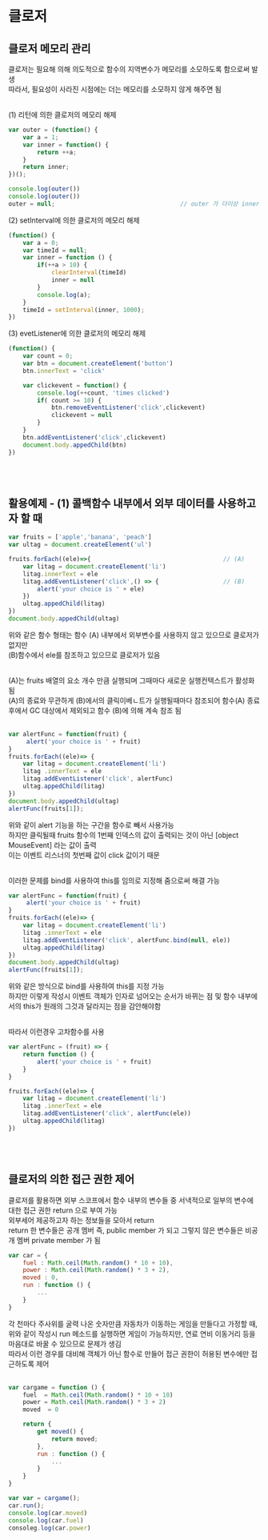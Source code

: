 # 클로저

## 클로저 메모리 관리<br>
클로저는 필요해 의해 의도적으로 함수의 지역변수가 메모리를 소모하도록 함으로써 발생<br>
따라서, 필요성이 사라진 시점에는 더는 메모리를 소모하지 않게 해주면 됨<br><br>

(1) 리턴에 의한 클로저의 메모리 해제
```javascript
var outer = (function() {
    var a = 1;
    var inner = function() {
        return ++a;
    }
    return inner;
})();

console.log(outer())
console.log(outer())
outer = null;                                   // outer 가 더이상 inner 함수를 참조할 수 없도록 null값을 줌
```

(2) setInterval에 의한 클로저의 메모리 해제
```javascript
(function() {
    var a = 0;
    var timeId = null;
    var inner = function () {
        if(++a > 10) {
            clearInterval(timeId)
            inner = null
        }
        console.log(a);
    }
    timeId = setInterval(inner, 1000);
})
```

(3) evetListener에 의한 클로저의 메모리 해제
```javascript
(function() {
    var count = 0;
    var btn = document.createElement('button')
    btn.innerText = 'click'

    var clickevent = function() {
        console.log(++count, 'times clicked')
        if( count >= 10) {
            btn.removeEventListener('click',clickevent)
            clickevent = null
        }
    }
    btn.addEventListener('click',clickevent)
    document.body.appedChild(btn)
})
```
<br><br>

## 활용예제 - (1) 콜백함수 내부에서 외부 데이터를 사용하고자 할 때 <br>

```javascript
var fruits = ['apple','banana', 'peach']
var ultag = document.createElement('ul')

fruits.forEach((ele)=>{                                     // (A)
    var litag = document.createElement('li')
    litag.innerText = ele
    litag.addEventListener('click',() => {                  // (B)
        alert('your choice is ' + ele)
    })
    ultag.appedChild(litag)
})
document.body.appedChild(ultag)
```

위와 같은 함수 형태는 함수 (A) 내부에서 외부변수를 사용하지 않고 있으므로 클로저가 없지만<br> 
(B)함수에서 ele를 참조하고 있으므로 클로저가 있음<br><br>

(A)는 fruits 배열의 요소 개수 만큼 실행되며 그때마다 새로운 실행컨텍스트가 활성화 됨<br>
(A)의 종료와 무관하게 (B)에서의 클릭이베ㄴ트가 실행될때마다 참조되어 함수(A) 종료 후에서 GC 대상에서 제외되고 함수 (B)에 의해 계속 참조 됨<br><br>

```javascript
var alertFunc = function(fruit) {
     alert('your choice is ' + fruit)
}
fruits.forEach((ele)=> {
    var litag = document.createElement('li')
    litag .innerText = ele
    litag.addEventListener('click', alertFunc)
    ultag.appedChild(litag)
})
document.body.appedChild(ultag)
alertFunc(fruits[1]);
```

위와 같이 alert 기능을 하는 구간을 함수로 빼서 사용가능<br>
하지만 클릭될때 fruits 함수의 1번째 인덱스의 값이 출력되는 것이 아닌 [object MouseEvent] 라는 값이 출력<br>
이는 이벤트 리스너의 첫번째 값이 click 값이기 때문<br><br>

이러한 문제를 bind를 사용하여 this를 임의로 지정해 줌으로써 해결 가능<br>

```javascript
var alertFunc = function(fruit) {
     alert('your choice is ' + fruit)
}
fruits.forEach((ele)=> {
    var litag = document.createElement('li')
    litag .innerText = ele
    litag.addEventListener('click', alertFunc.bind(null, ele))
    ultag.appedChild(litag)
})
document.body.appedChild(ultag)
alertFunc(fruits[1]);
```
위와 같은 방식으로 bind를 사용하여 this를 지정 가능<br>
하지만 이렇게 작성시 이벤트 객체가 인자로 넘어오는 순서가 바뀌는 점 및 함수 내부에서의 this가 원래의 그것과 달라지는 점을 감안해야함<br><br>

따라서 이런경우 고차함수를 사용<br>

```javascript
var alertFunc = (fruit) => {
    return function () {
        alert('your choice is ' + fruit)
    }
}

fruits.forEach((ele)=> {
    var litag = document.createElement('li')
    litag .innerText = ele
    litag.addEventListener('click', alertFunc(ele))
    ultag.appedChild(litag)
})
```
<br><br>

## 클로저의 의한 접근 권한 제어<br>
클로저를 활용하면 외부 스코프에서 함수 내부의 변수들 중 서낵적으로 일부의 변수에 대한 접근 권한 return 으로 부여 가능 <br>
외부세어 제공하고자 하는 정보들을 모아서 return <br>
return 한 변수들은 공개 멤버 즉, public member 가 되고 그렇지 않은 변수들은 비공개 멤버 private member 가 됨 <br>

```javascript
var car = {
    fuel : Math.ceil(Math.random() * 10 + 10),
    power : Math.ceil(Math.random() * 3 + 2),
    moved : 0,
    run : function () {
        ...
    }
}
```
각 천마다 주사위를 굴력 나온 숫자만큼 자동차가 이동하는 게임을 만들다고 가정할 때,<br>
위와 같이 작성시 run 메소드를 실행하면 게임이 가능하지만, 연료 연비 이동거리 등을 마음대로 바꿀 수 있으므로 문제가 생김<br>
따라서 이런 경우를 대비해 객체가 아닌 함수로 만들어 접근 권한이 허용된 변수에만 접근하도록 제어<br><br>

```javascript
var cargame = function () {
    fuel  = Math.ceil(Math.random() * 10 + 10)
    power = Math.ceil(Math.random() * 3 + 2)
    moved  = 0

    return {
        get moved() {
            return moved;
        },
        run : function () {
            ...
        }
    }
}

var var = cargame();
car.run();
console.log(car.moved)
console.log(car.fuel)
consoleg.log(car.power)
```




